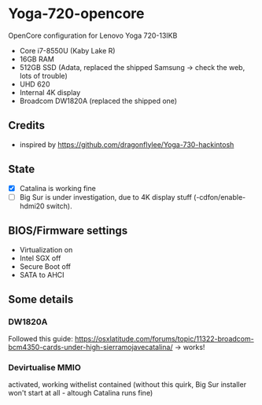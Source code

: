 # Yoga-720-opencore
OpenCore configuration for Lenovo Yoga 720-13IKB
- Core i7-8550U (Kaby Lake R)
- 16GB RAM
- 512GB SSD (Adata, replaced the shipped Samsung -> check the web, lots of trouble)
- UHD 620
- Internal 4K display
- Broadcom DW1820A (replaced the shipped one)

## Credits
- inspired by https://github.com/dragonflylee/Yoga-730-hackintosh 

## State 
- [x] Catalina is working fine
- [ ] Big Sur is under investigation, due to 4K display stuff (-cdfon/enable-hdmi20 switch). 

## BIOS/Firmware settings
- Virtualization on
- Intel SGX off
- Secure Boot off
- SATA to AHCI

## Some details

### DW1820A 
Followed this guide: https://osxlatitude.com/forums/topic/11322-broadcom-bcm4350-cards-under-high-sierramojavecatalina/
-> works! 

### Devirtualise MMIO
activated, working withelist contained 
(without this quirk, Big Sur installer won't start at all - altough Catalina runs fine)

